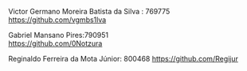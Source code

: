 Victor Germano Moreira Batista da Silva : 769775
https://github.com/vgmbs1lva

Gabriel Mansano Pires:790951  
https://github.com/0Notzura

Reginaldo Ferreira da Mota Júnior: 800468
https://github.com/Regijur

